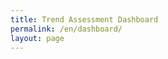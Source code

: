 ```yaml
---
title: Trend Assessment Dashboard
permalink: /en/dashboard/
layout: page
---
```


<script type="module" src="https://public.tableau.com/javascripts/api/tableau.embedding.3.latest.min.js"></script>
<div style="align-items: center; display: flex; justify-content: center;"><tableau-viz hide-tabs="" id="tableauViz" src="https://public.tableau.com/views/SDG-ARM-2024/Story1?" hide-tabs="true", toolbar="hidden", height="600px", width="800px" > </tableau-viz></div>
